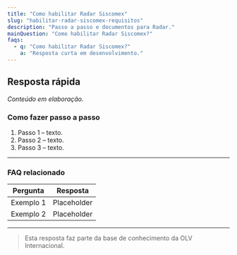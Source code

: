 ```yaml
---
title: "Como habilitar Radar Siscomex"
slug: "habilitar-radar-siscomex-requisitos"
description: "Passo a passo e documentos para Radar."
mainQuestion: "Como habilitar Radar Siscomex?"
faqs:
  - q: "Como habilitar Radar Siscomex?"
    a: "Resposta curta em desenvolvimento."
---
```


## Resposta rápida

*Conteúdo em elaboração.*

### Como fazer passo a passo

1. Passo 1 – texto.
2. Passo 2 – texto.
3. Passo 3 – texto.

---

### FAQ relacionado

| Pergunta | Resposta |
| --- | --- |
| Exemplo 1 | Placeholder |
| Exemplo 2 | Placeholder |

---

> Esta resposta faz parte da base de conhecimento da OLV Internacional.
